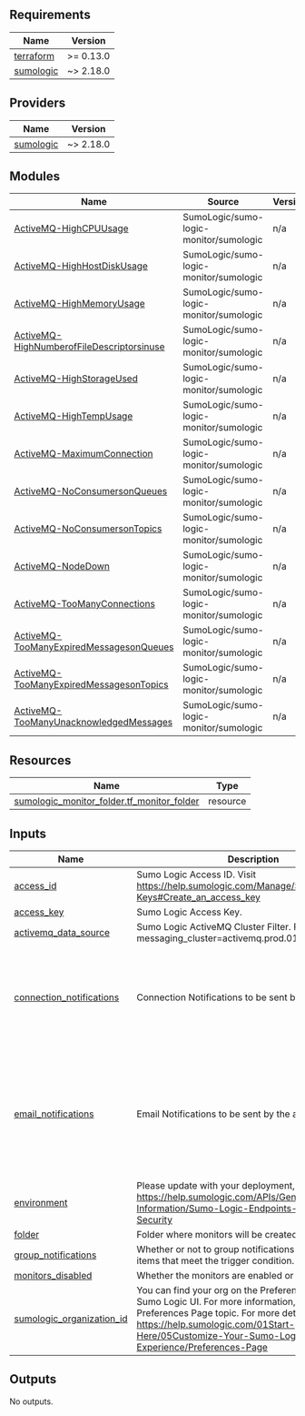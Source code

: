 ## Requirements

| Name | Version |
|------|---------|
| <a name="requirement_terraform"></a> [terraform](#requirement\_terraform) | >= 0.13.0 |
| <a name="requirement_sumologic"></a> [sumologic](#requirement\_sumologic) | ~> 2.18.0 |

## Providers

| Name | Version |
|------|---------|
| <a name="provider_sumologic"></a> [sumologic](#provider\_sumologic) | ~> 2.18.0 |

## Modules

| Name | Source | Version |
|------|--------|---------|
| <a name="module_ActiveMQ-HighCPUUsage"></a> [ActiveMQ-HighCPUUsage](#module\_ActiveMQ-HighCPUUsage) | SumoLogic/sumo-logic-monitor/sumologic | n/a |
| <a name="module_ActiveMQ-HighHostDiskUsage"></a> [ActiveMQ-HighHostDiskUsage](#module\_ActiveMQ-HighHostDiskUsage) | SumoLogic/sumo-logic-monitor/sumologic | n/a |
| <a name="module_ActiveMQ-HighMemoryUsage"></a> [ActiveMQ-HighMemoryUsage](#module\_ActiveMQ-HighMemoryUsage) | SumoLogic/sumo-logic-monitor/sumologic | n/a |
| <a name="module_ActiveMQ-HighNumberofFileDescriptorsinuse"></a> [ActiveMQ-HighNumberofFileDescriptorsinuse](#module\_ActiveMQ-HighNumberofFileDescriptorsinuse) | SumoLogic/sumo-logic-monitor/sumologic | n/a |
| <a name="module_ActiveMQ-HighStorageUsed"></a> [ActiveMQ-HighStorageUsed](#module\_ActiveMQ-HighStorageUsed) | SumoLogic/sumo-logic-monitor/sumologic | n/a |
| <a name="module_ActiveMQ-HighTempUsage"></a> [ActiveMQ-HighTempUsage](#module\_ActiveMQ-HighTempUsage) | SumoLogic/sumo-logic-monitor/sumologic | n/a |
| <a name="module_ActiveMQ-MaximumConnection"></a> [ActiveMQ-MaximumConnection](#module\_ActiveMQ-MaximumConnection) | SumoLogic/sumo-logic-monitor/sumologic | n/a |
| <a name="module_ActiveMQ-NoConsumersonQueues"></a> [ActiveMQ-NoConsumersonQueues](#module\_ActiveMQ-NoConsumersonQueues) | SumoLogic/sumo-logic-monitor/sumologic | n/a |
| <a name="module_ActiveMQ-NoConsumersonTopics"></a> [ActiveMQ-NoConsumersonTopics](#module\_ActiveMQ-NoConsumersonTopics) | SumoLogic/sumo-logic-monitor/sumologic | n/a |
| <a name="module_ActiveMQ-NodeDown"></a> [ActiveMQ-NodeDown](#module\_ActiveMQ-NodeDown) | SumoLogic/sumo-logic-monitor/sumologic | n/a |
| <a name="module_ActiveMQ-TooManyConnections"></a> [ActiveMQ-TooManyConnections](#module\_ActiveMQ-TooManyConnections) | SumoLogic/sumo-logic-monitor/sumologic | n/a |
| <a name="module_ActiveMQ-TooManyExpiredMessagesonQueues"></a> [ActiveMQ-TooManyExpiredMessagesonQueues](#module\_ActiveMQ-TooManyExpiredMessagesonQueues) | SumoLogic/sumo-logic-monitor/sumologic | n/a |
| <a name="module_ActiveMQ-TooManyExpiredMessagesonTopics"></a> [ActiveMQ-TooManyExpiredMessagesonTopics](#module\_ActiveMQ-TooManyExpiredMessagesonTopics) | SumoLogic/sumo-logic-monitor/sumologic | n/a |
| <a name="module_ActiveMQ-TooManyUnacknowledgedMessages"></a> [ActiveMQ-TooManyUnacknowledgedMessages](#module\_ActiveMQ-TooManyUnacknowledgedMessages) | SumoLogic/sumo-logic-monitor/sumologic | n/a |

## Resources

| Name | Type |
|------|------|
| [sumologic_monitor_folder.tf_monitor_folder](https://registry.terraform.io/providers/SumoLogic/sumologic/latest/docs/resources/monitor_folder) | resource |

## Inputs

| Name | Description | Type | Default | Required |
|------|-------------|------|---------|:--------:|
| <a name="input_access_id"></a> [access\_id](#input\_access\_id) | Sumo Logic Access ID. Visit https://help.sumologic.com/Manage/Security/Access-Keys#Create_an_access_key | `string` | n/a | yes |
| <a name="input_access_key"></a> [access\_key](#input\_access\_key) | Sumo Logic Access Key. | `string` | n/a | yes |
| <a name="input_activemq_data_source"></a> [activemq\_data\_source](#input\_activemq\_data\_source) | Sumo Logic ActiveMQ Cluster Filter. For eg: messaging\_cluster=activemq.prod.01 | `string` | n/a | yes |
| <a name="input_connection_notifications"></a> [connection\_notifications](#input\_connection\_notifications) | Connection Notifications to be sent by the alert. | <pre>list(object(<br>                {<br>                  connection_type = string,<br>                  connection_id = string,<br>                  payload_override = string,<br>                  run_for_trigger_types = list(string)<br>                }<br>    ))</pre> | n/a | yes |
| <a name="input_email_notifications"></a> [email\_notifications](#input\_email\_notifications) | Email Notifications to be sent by the alert. | <pre>list(object(<br>                {<br>                  connection_type = string,<br>                  recipients = list(string),<br>                  subject = string,<br>                  time_zone = string,<br>                  message_body = string,<br>                  run_for_trigger_types = list(string)<br>                }<br>    ))</pre> | n/a | yes |
| <a name="input_environment"></a> [environment](#input\_environment) | Please update with your deployment, refer: https://help.sumologic.com/APIs/General-API-Information/Sumo-Logic-Endpoints-and-Firewall-Security | `string` | n/a | yes |
| <a name="input_folder"></a> [folder](#input\_folder) | Folder where monitors will be created. | `string` | `"ActiveMQ"` | no |
| <a name="input_group_notifications"></a> [group\_notifications](#input\_group\_notifications) | Whether or not to group notifications for individual items that meet the trigger condition. Defaults to true. | `bool` | `true` | no |
| <a name="input_monitors_disabled"></a> [monitors\_disabled](#input\_monitors\_disabled) | Whether the monitors are enabled or not? | `bool` | `true` | no |
| <a name="input_sumologic_organization_id"></a> [sumologic\_organization\_id](#input\_sumologic\_organization\_id) | You can find your org on the Preferences page in the Sumo Logic UI. For more information, see the Preferences Page topic. For more details, visit https://help.sumologic.com/01Start-Here/05Customize-Your-Sumo-Logic-Experience/Preferences-Page | `string` | n/a | yes |

## Outputs

No outputs.
